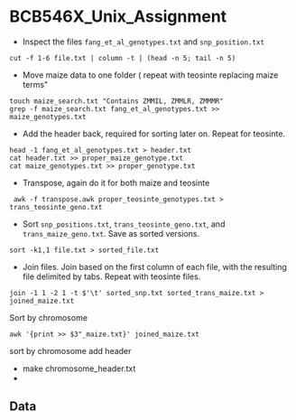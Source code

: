 # BCB546X_Unix_Assignment
* Inspect the files `fang_et_al_genotypes.txt` and `snp_position.txt`

```
cut -f 1-6 file.txt | column -t | (head -n 5; tail -n 5)

```

* Move maize data to one folder ( repeat with teosinte replacing maize terms"

```
touch maize_search.txt "Contains ZMMIL, ZMMLR, ZMMMR"
grep -f maize_search.txt fang_et_al_genotypes.txt >> maize_genotypes.txt
```
* Add the header back, required for sorting later on. Repeat for teosinte.
```
head -1 fang_et_al_genotypes.txt > header.txt
cat header.txt >> proper_maize_genotype.txt
cat maize_genotypes.txt >> proper_genotype.txt
```
* Transpose, again do it for both maize and teosinte
```
 awk -f transpose.awk proper_teosinte_genotypes.txt > trans_teosinte_geno.txt
```
* Sort `snp_positions.txt`, `trans_teosinte_geno.txt`, and `trans_maize_geno.txt`. Save as sorted versions.
```
sort -k1,1 file.txt > sorted_file.txt
```
* Join files. Join based on the first column of each file, with the resulting file delimited by tabs. Repeat with teosinte files.
```
join -1 1 -2 1 -t $'\t' sorted_snp.txt sorted_trans_maize.txt > joined_maize.txt
```

Sort by chromosome
```
awk '{print >> $3"_maize.txt}' joined_maize.txt
```
sort by chromosome
add header
* make chromosome_header.txt
* 

## Data 
<!--stackedit_data:
eyJoaXN0b3J5IjpbMTY5NDMzMjg5LC0zMDg1MzAyNjAsMTE0Mz
Y2MjU2MSwtMTk1ODYwMjM3MCwxNjI2MTYwNDEsLTc2MDgyNzk1
OCwzMjA0OTUzNzIsNjYzNTcyOTIyLC0xNzI3OTcyOTE0LDYxMj
I3MDUsOTI2NjQzNjQzXX0=
-->